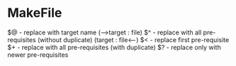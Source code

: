 # MakeFile

$@ - replace with target name (-->target : file)
$^ - replace with all pre-requisites (without duplicate) (target : file<--)
$<  - replace first pre-requisite
$+ - replace with all pre-requisites (with duplicate)
$? - replace only with newer pre-requisites
